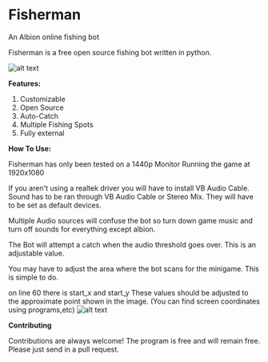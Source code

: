 # Fisherman
An Albion online fishing bot


Fisherman is a free open source fishing bot written in python.

![alt text](https://i.imgur.com/0YHDLZS.png)

**Features:**

1) Customizable
2) Open Source
3) Auto-Catch
4) Multiple Fishing Spots
5) Fully external

**How To Use:**

Fisherman has only been tested on a 1440p Monitor Running the game at 1920x1080

If you aren't using a realtek driver you will have to install VB Audio Cable. Sound has to be ran through VB Audio Cable or Stereo Mix. They will have to be set as default devices.

Multiple Audio sources will confuse the bot so turn down game music and turn off sounds for everything except albion.

The Bot will attempt a catch when the audio threshold goes over. This is an adjustable value.

You may have to adjust the area where the bot scans for the minigame. This is simple to do.

on line 60 there is start_x and start_y These values should be adjusted to the approximate point shown in the image.
(You can find screen coordinates using programs,etc)
![alt text](https://i.imgur.com/TDgpeQ6.png)


**Contributing**

Contributions are always welcome!
The program is free and will remain free. Please just send in a pull request.
